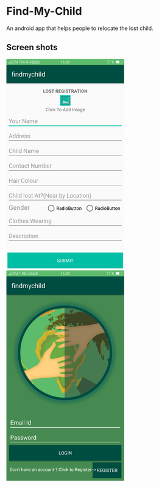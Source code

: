 # Find-My-Child
An android app that helps people to relocate the lost child.

<h2>Screen shots</h2>
<p>
<img src="screenshots/1.png" alt="Register" height="550px" />
<img src="screenshots/2.png" alt="Login" height="550px" />
</p>